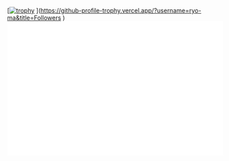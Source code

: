 
[[![trophy](https://github-profile-trophy.vercel.app/?phuccoder2000=ryo-ma)](https://github.com/ryo-ma/github-profile-trophy)
](https://github-profile-trophy.vercel.app/?username=ryo-ma&title=Followers
)<!-- VanPhuc -->
<a href="#" target="_blank">
  <img src="svg/VanPhuc.svg" width="1200" alt="VanPhuc-official" />
</a>

